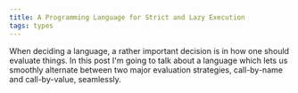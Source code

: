 ```yaml
---
title: A Programming Language for Strict and Lazy Execution
tags: types
---
```


When deciding a language, a rather important decision is in how one
should evaluate things. In this post I'm going to talk about a
language which lets us smoothly alternate between two major evaluation
strategies, call-by-name and call-by-value, seamlessly.
